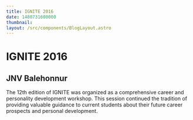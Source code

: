 ```yaml
---
title: IGNITE 2016
date: 1480731600000
thumbnail: 
layout: /src/components/BlogLayout.astro
---
```


# IGNITE 2016
## JNV Balehonnur

The 12th edition of IGNITE was organized as a comprehensive career and personality development workshop. This session continued the tradition of providing valuable guidance to current students about their future career prospects and personal development.
